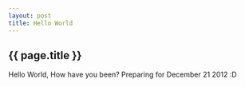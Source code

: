 ```yaml
---
layout: post
title: Hello World
---
```


{{ page.title }}
----------------

Hello World, How have you been? Preparing for December 21 2012 :D
